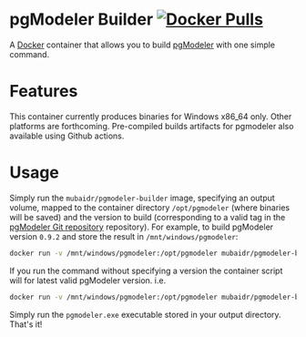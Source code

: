 # pgModeler Builder [![Docker Pulls](https://img.shields.io/docker/pulls/mubaidr/pgmodeler-builder.svg?maxAge=2592000)](https://hub.docker.com/r/mubaidr/pgmodeler-builder)

A [Docker](https://www.docker.com) container that allows you to build [pgModeler](https://pgmodeler.io/) with one simple command.

# Features

This container currently produces binaries for Windows x86_64 only. Other platforms are forthcoming. Pre-compiled builds artifacts for pgmodeler also available using Github actions.

# Usage

Simply run the `mubaidr/pgmodeler-builder` image, specifying an output volume, mapped to the container
directory `/opt/pgmodeler` (where binaries will be saved) and the version to build (corresponding to a valid tag in the
[pgModeler Git repository](https://github.com/pgmodeler/pgmodeler) repository). For example, to build pgModeler
version `0.9.2` and store the result in `/mnt/windows/pgmodeler`:

```bash
docker run -v /mnt/windows/pgmodeler:/opt/pgmodeler mubaidr/pgmodeler-builder v0.9.2
```

If you run the command without specifying a version the container script will for latest valid pgModeler version. i.e.

```bash
docker run -v /mnt/windows/pgmodeler:/opt/pgmodeler mubaidr/pgmodeler-builder
```

Simply run the `pgmodeler.exe` executable stored in your output directory. That's it!
